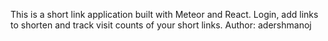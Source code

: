 This is a short link application built with Meteor and React.
Login, add links to shorten and track visit counts of your short links.
Author: adershmanoj